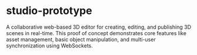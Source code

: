 # studio-prototype
A collaborative web-based 3D editor for creating, editing, and publishing 3D scenes in real-time. This proof of concept demonstrates core features like asset management, basic object manipulation, and multi-user synchronization using WebSockets.
